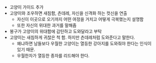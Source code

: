 - 고양이 가이드 추가
- 고양이와 조우하면 새침함, 츤데레, 자신을 신격화 하는 컷신을 연출
	- 자신이 이곳으로 오기까지 어떤 여정을 거치고 어떻게 극복했는지 설명함
	- 또한 자신의 위대한 과거를 말해줌
- 봉구가 고양이의 위대함에 감탄하고 도와달라고 부탁
- 고양이는 새침하게 귀찮은 척 함. 하지만 츤데레처럼 도와준다고 말한다.
	- 왜냐하면 남들보다 우월한 고양이는 열등한 강아지를 도와줘야 한다는 인식이 있기 때문. 
	- 우월한자가 열등한 종자를 리드해야 한다. 